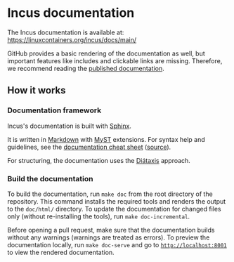 # Incus documentation

The Incus documentation is available at: <https://linuxcontainers.org/incus/docs/main/>

GitHub provides a basic rendering of the documentation as well, but important features like includes and clickable links are missing. Therefore, we recommend reading the [published documentation](https://linuxcontainers.org/incus/docs/main/).

## How it works

<!-- Include start docs -->

### Documentation framework

Incus's documentation is built with [Sphinx](https://www.sphinx-doc.org/en/master/index.html).

It is written in [Markdown](https://commonmark.org/) with [MyST](https://myst-parser.readthedocs.io/) extensions.
For syntax help and guidelines, see the [documentation cheat sheet](https://linuxcontainers.org/incus/docs/main/doc-cheat-sheet/) ([source](https://raw.githubusercontent.com/lxc/incus/main/doc/doc-cheat-sheet.md)).

For structuring, the documentation uses the [Diátaxis](https://diataxis.fr/) approach.

### Build the documentation

To build the documentation, run `make doc` from the root directory of the repository.
This command installs the required tools and renders the output to the `doc/html/` directory.
To update the documentation for changed files only (without re-installing the tools), run `make doc-incremental`.

Before opening a pull request, make sure that the documentation builds without any warnings (warnings are treated as errors).
To preview the documentation locally, run `make doc-serve` and go to [`http://localhost:8001`](http://localhost:8001) to view the rendered documentation.
